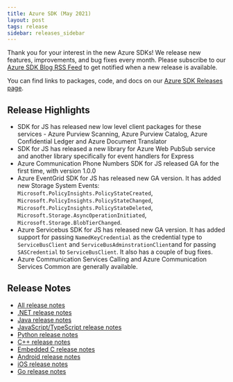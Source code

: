 ```yaml
---
title: Azure SDK (May 2021)
layout: post
tags: release
sidebar: releases_sidebar
---
```


Thank you for your interest in the new Azure SDKs! We release new features, improvements, and bug fixes every month. Please subscribe to our [Azure SDK Blog RSS Feed](https://devblogs.microsoft.com/azure-sdk/feed) to get notified when a new release is available.

You can find links to packages, code, and docs on our [Azure SDK Releases page](https://aka.ms/azsdk/releases).

## Release Highlights

- SDK for JS has released new low level client packages for these services - Azure Purview Scanning, Azure Purview Catalog, Azure Confidential Ledger and Azure Document Translator
- SDK for JS has released a new library for Azure Web PubSub service and another library specifically for event handlers for Express
- Azure Communication Phone Numbers SDK for JS released GA for the first time, with version 1.0.0
- Azure EventGrid SDK for JS has released new GA version. It has added new Storage System Events: `Microsoft.PolicyInsights.PolicyStateCreated`, `Microsoft.PolicyInsights.PolicyStateChanged`, `Microsoft.PolicyInsights.PolicyStateDeleted`, `Microsoft.Storage.AsyncOperationInitiated`, `Microsoft.Storage.BlobTierChanged`.
- Azure Servicebus SDK for JS has released new GA version. It has added support for passing `NamedKeyCredential` as the credential type to `ServiceBusClient` and `ServiceBusAdminstrationClient`and for passing `SASCredential` to `ServiceBusClient`. It also has a couple of bug fixes.
- Azure Communication Services Calling and Azure Communication Services Common are generally available.

## Release Notes

* [All release notes](index.md)
* [.NET release notes](dotnet.md)
* [Java release notes](java.md)
* [JavaScript/TypeScript release notes](js.md)
* [Python release notes](python.md)
* [C++ release notes](cpp.md)
* [Embedded C release notes](c.md)
* [Android release notes](android.md)
* [iOS release notes](ios.md)
* [Go release notes](go.md)
